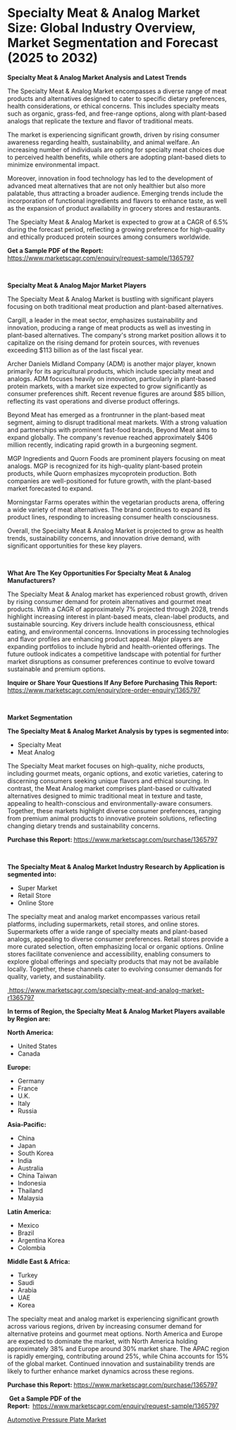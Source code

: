 <p><h1>Specialty Meat & Analog Market Size: Global Industry Overview, Market Segmentation and Forecast (2025 to 2032)</h1></p><p><strong>Specialty Meat & Analog Market Analysis and Latest Trends</strong></p>
<p><p>The Specialty Meat & Analog Market encompasses a diverse range of meat products and alternatives designed to cater to specific dietary preferences, health considerations, or ethical concerns. This includes specialty meats such as organic, grass-fed, and free-range options, along with plant-based analogs that replicate the texture and flavor of traditional meats. </p><p>The market is experiencing significant growth, driven by rising consumer awareness regarding health, sustainability, and animal welfare. An increasing number of individuals are opting for specialty meat choices due to perceived health benefits, while others are adopting plant-based diets to minimize environmental impact. </p><p>Moreover, innovation in food technology has led to the development of advanced meat alternatives that are not only healthier but also more palatable, thus attracting a broader audience. Emerging trends include the incorporation of functional ingredients and flavors to enhance taste, as well as the expansion of product availability in grocery stores and restaurants. </p><p>The Specialty Meat & Analog Market is expected to grow at a CAGR of 6.5% during the forecast period, reflecting a growing preference for high-quality and ethically produced protein sources among consumers worldwide.</p></p>
<p><strong>Get a Sample PDF of the Report:&nbsp;</strong> <a href="https://www.marketscagr.com/enquiry/request-sample/1365797?utm_campaign=3095&utm_medium=2&utm_source=Github&utm_content=ia&utm_term=22032025&utm_id=specialty-meat-analog">https://www.marketscagr.com/enquiry/request-sample/1365797</a></p>
<p>&nbsp;</p>
<p><strong>Specialty Meat & Analog Major Market Players</strong></p>
<p><p>The Specialty Meat & Analog Market is bustling with significant players focusing on both traditional meat production and plant-based alternatives. </p><p>Cargill, a leader in the meat sector, emphasizes sustainability and innovation, producing a range of meat products as well as investing in plant-based alternatives. The company's strong market position allows it to capitalize on the rising demand for protein sources, with revenues exceeding $113 billion as of the last fiscal year.</p><p>Archer Daniels Midland Company (ADM) is another major player, known primarily for its agricultural products, which include specialty meat and analogs. ADM focuses heavily on innovation, particularly in plant-based protein markets, with a market size expected to grow significantly as consumer preferences shift. Recent revenue figures are around $85 billion, reflecting its vast operations and diverse product offerings.</p><p>Beyond Meat has emerged as a frontrunner in the plant-based meat segment, aiming to disrupt traditional meat markets. With a strong valuation and partnerships with prominent fast-food brands, Beyond Meat aims to expand globally. The company's revenue reached approximately $406 million recently, indicating rapid growth in a burgeoning segment.</p><p>MGP Ingredients and Quorn Foods are prominent players focusing on meat analogs. MGP is recognized for its high-quality plant-based protein products, while Quorn emphasizes mycoprotein production. Both companies are well-positioned for future growth, with the plant-based market forecasted to expand.</p><p>Morningstar Farms operates within the vegetarian products arena, offering a wide variety of meat alternatives. The brand continues to expand its product lines, responding to increasing consumer health consciousness.</p><p>Overall, the Specialty Meat & Analog Market is projected to grow as health trends, sustainability concerns, and innovation drive demand, with significant opportunities for these key players.</p></p>
<p>&nbsp;</p>
<p><strong>What Are The Key Opportunities For Specialty Meat & Analog Manufacturers?</strong></p>
<p><p>The Specialty Meat & Analog market has experienced robust growth, driven by rising consumer demand for protein alternatives and gourmet meat products. With a CAGR of approximately 7% projected through 2028, trends highlight increasing interest in plant-based meats, clean-label products, and sustainable sourcing. Key drivers include health consciousness, ethical eating, and environmental concerns. Innovations in processing technologies and flavor profiles are enhancing product appeal. Major players are expanding portfolios to include hybrid and health-oriented offerings. The future outlook indicates a competitive landscape with potential for further market disruptions as consumer preferences continue to evolve toward sustainable and premium options.</p></p>
<p><strong>Inquire or Share Your Questions If Any Before Purchasing This Report:</strong> <a href="https://www.marketscagr.com/enquiry/pre-order-enquiry/1365797?utm_campaign=3095&utm_medium=2&utm_source=Github&utm_content=ia&utm_term=22032025&utm_id=specialty-meat-analog">https://www.marketscagr.com/enquiry/pre-order-enquiry/1365797</a></p>
<p>&nbsp;</p>
<p><strong>Market Segmentation</strong></p>
<p><strong>The Specialty Meat & Analog Market Analysis by types is segmented into:</strong></p>
<p><ul><li>Specialty Meat</li><li>Meat Analog</li></ul></p>
<p><p>The Specialty Meat market focuses on high-quality, niche products, including gourmet meats, organic options, and exotic varieties, catering to discerning consumers seeking unique flavors and ethical sourcing. In contrast, the Meat Analog market comprises plant-based or cultivated alternatives designed to mimic traditional meat in texture and taste, appealing to health-conscious and environmentally-aware consumers. Together, these markets highlight diverse consumer preferences, ranging from premium animal products to innovative protein solutions, reflecting changing dietary trends and sustainability concerns.</p></p>
<p><strong>Purchase this Report:&nbsp;</strong><a href="https://www.marketscagr.com/purchase/1365797?utm_campaign=3095&utm_medium=2&utm_source=Github&utm_content=ia&utm_term=22032025&utm_id=specialty-meat-analog">https://www.marketscagr.com/purchase/1365797</a></p>
<p>&nbsp;</p>
<p><strong>The Specialty Meat & Analog Market Industry Research by Application is segmented into:</strong></p>
<p><ul><li>Super Market</li><li>Retail Store</li><li>Online Store</li></ul></p>
<p><p>The specialty meat and analog market encompasses various retail platforms, including supermarkets, retail stores, and online stores. Supermarkets offer a wide range of specialty meats and plant-based analogs, appealing to diverse consumer preferences. Retail stores provide a more curated selection, often emphasizing local or organic options. Online stores facilitate convenience and accessibility, enabling consumers to explore global offerings and specialty products that may not be available locally. Together, these channels cater to evolving consumer demands for quality, variety, and sustainability.</p></p>
<p><a href="https://www.marketscagr.com/specialty-meat-and-analog-market-r1365797?utm_campaign=3095&utm_medium=2&utm_source=Github&utm_content=ia&utm_term=22032025&utm_id=specialty-meat-analog">&nbsp;https://www.marketscagr.com/specialty-meat-and-analog-market-r1365797</a></p>
<p><strong>In terms of Region, the Specialty Meat & Analog Market Players available by Region are:</strong></p>
<p>
    <p> <strong> North America: </strong>
        <ul>
            <li>United States</li>
            <li>Canada</li>
        </ul>
        </p> 
    <p> <strong> Europe: </strong>
        <ul>
            <li>Germany</li>
            <li>France</li>
            <li>U.K.</li>
            <li>Italy</li>
            <li>Russia</li>
        </ul>
        </p> 
    <p> <strong> Asia-Pacific: </strong>
        <ul>
            <li>China</li>
            <li>Japan</li>
            <li>South Korea</li>
            <li>India</li>
            <li>Australia</li>
            <li>China Taiwan</li>
            <li>Indonesia</li>
            <li>Thailand</li>
            <li>Malaysia</li>
        </ul>
        </p> 
    <p> <strong> Latin America: </strong>
        <ul>
            <li>Mexico</li>
            <li>Brazil</li>
            <li>Argentina Korea</li>
            <li>Colombia</li>
        </ul>
        </p> 
    <p> <strong> Middle East & Africa: </strong>
        <ul>
            <li>Turkey</li>
            <li>Saudi</li>
            <li>Arabia</li>
            <li>UAE</li>
            <li>Korea</li>
        </ul>
    </p>
    </p>
<p><p>The specialty meat and analog market is experiencing significant growth across various regions, driven by increasing consumer demand for alternative proteins and gourmet meat options. North America and Europe are expected to dominate the market, with North America holding approximately 38% and Europe around 30% market share. The APAC region is rapidly emerging, contributing around 25%, while China accounts for 15% of the global market. Continued innovation and sustainability trends are likely to further enhance market dynamics across these regions.</p></p>
<p><strong>Purchase this Report: </strong><a href="https://www.marketscagr.com/purchase/1365797?utm_campaign=3095&utm_medium=2&utm_source=Github&utm_content=ia&utm_term=22032025&utm_id=specialty-meat-analog">https://www.marketscagr.com/purchase/1365797</a></p>
<p>&nbsp;<strong>Get a Sample PDF of the Report:&nbsp;&nbsp;</strong><a href="https://www.marketscagr.com/enquiry/request-sample/1365797?utm_campaign=3095&utm_medium=2&utm_source=Github&utm_content=ia&utm_term=22032025&utm_id=specialty-meat-analog">https://www.marketscagr.com/enquiry/request-sample/1365797</a></p>
<p><strong></strong></p>
<p><p><a href="https://github.com/lestymbango/Market-Research-Report-List-1/blob/main/automotive-pressure-plate-market.md?utm_campaign=3095&utm_medium=2&utm_source=Github&utm_content=ia&utm_term=22032025&utm_id=specialty-meat-analog">Automotive Pressure Plate Market</a></p></p>